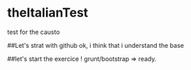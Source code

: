 # theItalianTest
test for the causto

##Let's strat with github
	ok, i think that i understand the base

##let's start the exercice !
	grunt/bootstrap => ready.
